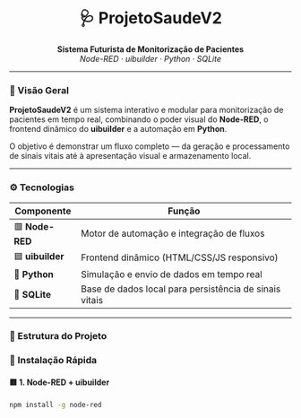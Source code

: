 <h1 align="center">🩺 ProjetoSaudeV2</h1>

<p align="center">
  <b>Sistema Futurista de Monitorização de Pacientes</b><br>
  <i>Node-RED · uibuilder · Python · SQLite</i>
</p>

---

### 🧠 Visão Geral
**ProjetoSaudeV2** é um sistema interativo e modular para monitorização de pacientes em tempo real, combinando o poder visual do **Node-RED**, o frontend dinâmico do **uibuilder** e a automação em **Python**.

O objetivo é demonstrar um fluxo completo — da geração e processamento de sinais vitais até à apresentação visual e armazenamento local.

---

### ⚙️ Tecnologias
| Componente | Função |
|-------------|--------|
| 🟥 **Node-RED** | Motor de automação e integração de fluxos |
| 🟦 **uibuilder** | Frontend dinâmico (HTML/CSS/JS responsivo) |
| 🐍 **Python** | Simulação e envio de dados em tempo real |
| 💾 **SQLite** | Base de dados local para persistência de sinais vitais |

---

### 🚀 Estrutura do Projeto



### 🧩 Instalação Rápida

#### 🟥 1. Node-RED + uibuilder
```bash
npm install -g node-red
